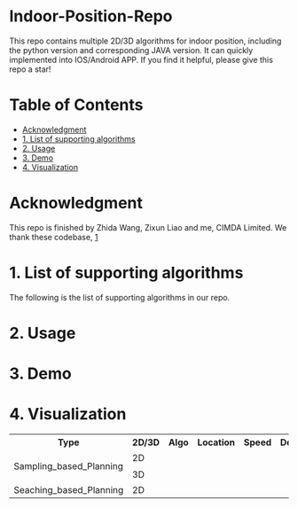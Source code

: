 # Indoor-Position-Repo

This repo contains multiple 2D/3D algorithms for indoor position, including the python version and corresponding JAVA version. It can quickly implemented into IOS/Android APP.
If you find it helpful, please give this repo a star! 

# Table of Contents
- [Acknowledgment](#acknowledgment)
- [1. List of supporting algorithms](#1-algorithms)
- [2. Usage](#2-Usage)
- [3. Demo](#3-Demo)
- [4. Visualization](#5-visualization)


# Acknowledgment
This repo is finished by Zhida Wang, Zixun Liao and me, CIMDA Limited. 
We thank these codebase, [1]([https://github.com/xinge008/Cylinder3D](https://github.com/zhm-real/PathPlanning))

# 1. List of supporting algorithms
The following is the list of supporting algorithms in our repo.

<table>
  <tr>
    <th>Type</th>
    <th>2D/3D</th>
    <th>Algo</th>
    <th>Location</th>
    <th>Speed</th>
    <th>Description</th>
  </tr>
  <tr>
    <td rowspan="10">Sampling_based_Planning</td>
    <td rowspan="5">2D</td>
    <td></td>
    <td></td>
    <td></td>
    <td></td>
  </tr>
  <tr>
    <td></td>
    <td></td>
    <td></td>
    <td></td>
  </tr>
  <tr>
    <td></td>
    <td></td>
    <td></td>
    <td></td>
  </tr>
  <tr>
    <td></td>
    <td></td>
    <td></td>
    <td></td>
  </tr>
  <tr>
    <td></td>
    <td></td>
    <td></td>
    <td></td>
  </tr>
  <tr>
    <td rowspan="5">3D</td>
    <td></td>
    <td></td>
    <td></td>
    <td></td>
  </tr>
  <tr>
    <td></td>
    <td></td>
    <td></td>
    <td></td>
  </tr>
  <tr>
    <td></td>
    <td></td>
    <td></td>
    <td></td>
  </tr>
  <tr>
    <td></td>
    <td></td>
    <td></td>
    <td></td>
  </tr>
  <tr>
    <td></td>
    <td></td>
    <td></td>
    <td></td>
  </tr>
  <tr>
    <td rowspan="10">Seaching_based_Planning</td>
    <td rowspan="5">2D</td>
    <td></td>
    <td></td>
    <td></td>
    <td></td>
  </tr>
  <tr>
    <td></td>
    <td></td>
    <td></td>
    <td></td>
  </tr>
  <tr>
    <td></td>
    <td></td>
    <td></td>
    <td></td>
  </tr>
  <tr>



# 2. Usage





# 3. Demo






# 4. Visualization 





